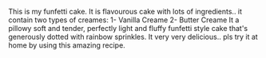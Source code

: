 This is my funfetti cake.
It is flavourous cake with lots of ingredients..
it contain two types of creames:
1- Vanilla Creame
2- Butter Creame
It a pillowy soft and tender, perfectly light and fluffy funfetti style cake that's generously dotted with rainbow sprinkles.
It very very delicious.. pls try it at home by using this amazing recipe.